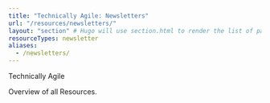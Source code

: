 ```yaml
---
title: "Technically Agile: Newsletters"
url: "/resources/newsletters/"
layout: "section" # Hugo will use section.html to render the list of pages
resourceTypes: newsletter
aliases:
  - /newsletters/
---
```


Technically Agile

Overview of all Resources.
